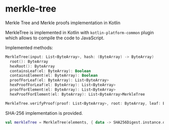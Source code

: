 # merkle-tree
Merkle Tree and Merkle proofs implementation in Kotlin

MerkleTree is implemented in Kotlin with `kotlin-platform-common` plugin which allows to compile the code to JavaScript.

Implemented methods:
```kotlin
MerkleTree(input: List<ByteArray>, hash: (ByteArray) -> ByteArray)
  root(): ByteArray
  hexRoot(): ByteArray
  containsLeaf(el: ByteArray): Boolean
  containsElement(el: ByteArray): Boolean
  proofForLeaf(el: ByteArray): List<ByteArray>
  hexProofForLeaf(el: ByteArray): List<ByteArray>
  proofForElement(el: ByteArray): List<ByteArray>
  hexProofForElement(el: ByteArray): List<ByteArray>MerkleTree

MerkleTree.verifyProof(proof: List<ByteArray>, root: ByteArray, leaf: ByteArray, hash: (ByteArray) -> ByteArray): Boolean
```

SHA-256 implementation is provided.
```kotlin
val merkleTree = MerkleTree(elements, { data -> SHA256Digest.instance.digest(data) })
```
